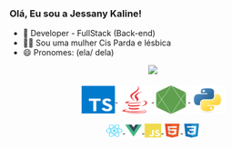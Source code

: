 ### Olá, Eu sou a Jessany Kaline!



- 🔭 Developer - FullStack (Back-end)
- 🏳️‍🌈 Sou uma mulher Cis Parda e lésbica 
- 😄 Pronomes: (ela/ dela)

<div align="center">
  <a href="https://github.com/JessanyKaline"> 
  <img height="180em" src="https://github-readme-stats.vercel.app/api/top-langs/?username=jessanykaline&layout=compact&langs_count=7&theme=cobalt"/>
</div>

<div style="display: inline_block" align="center"><br>
  <img align="center" alt="Jessany-Typescript" height="50" width="60" src="https://raw.githubusercontent.com/devicons/devicon/master/icons/typescript/typescript-original.svg">
  <img align="center" alt="Jessany-JAVA" height="50" width="60" src="https://raw.githubusercontent.com/devicons/devicon/master/icons/java/java-plain.svg">
  <img align="center" alt="Jessany-Js" height="50" width="60" src="https://raw.githubusercontent.com/devicons/devicon/master/icons/nodejs/nodejs-plain.svg">
  <img align="center" alt="Jessany-Python" height="50" width="60" src="https://raw.githubusercontent.com/devicons/devicon/master/icons/python/python-original.svg">
  </br> </br>
  <img align="center" alt="Jessany-React" height="25" width="30" src="https://raw.githubusercontent.com/devicons/devicon/master/icons/react/react-original.svg">
  <img align="center" alt="Jessany-Vue" height="25" width="30" src="https://github.com/devicons/devicon/blob/master/icons/vuejs/vuejs-original.svg">
   <img align="center" alt="Jessany-Js" height="25" width="30" src="https://raw.githubusercontent.com/devicons/devicon/master/icons/javascript/javascript-plain.svg">
  <img align="center" alt="Jessany-HTML" height="25" width="30" src="https://raw.githubusercontent.com/devicons/devicon/master/icons/html5/html5-original.svg">
  <img align="center" alt="Jessany-CSS" height="25" width="30" src="https://raw.githubusercontent.com/devicons/devicon/master/icons/css3/css3-original.svg">
  
  
</div>

##
 

 
